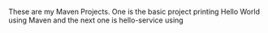 These are my Maven Projects. One is the basic project printing Hello World using Maven and the next one is hello-service using
